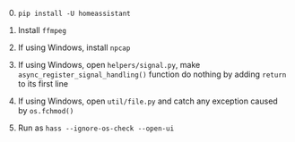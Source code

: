 0. `pip install -U homeassistant`

0. Install `ffmpeg`

0. If using Windows, install `npcap`

0. If using Windows, open `helpers/signal.py`, make `async_register_signal_handling()` function do nothing by adding `return` to its first line

0. If using Windows, open `util/file.py` and catch any exception caused by `os.fchmod()`

0. Run as `hass --ignore-os-check --open-ui`